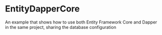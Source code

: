 # EntityDapperCore
An example that shows how to use both Entity Framework Core and Dapper in the same project, sharing the database configuration
